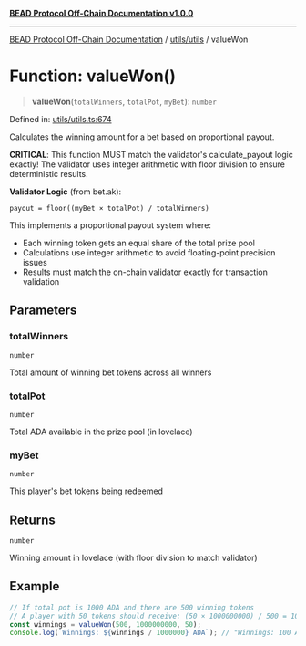 [**BEAD Protocol Off-Chain Documentation v1.0.0**](../../../README.md)

***

[BEAD Protocol Off-Chain Documentation](../../../modules.md) / [utils/utils](../README.md) / valueWon

# Function: valueWon()

> **valueWon**(`totalWinners`, `totalPot`, `myBet`): `number`

Defined in: [utils/utils.ts:674](https://github.com/cmorgado/Bead-Cardano/blob/24017eb600ede1b71f111ffff6b54d88eb612b06/Aiken/bead/off-chain/utils/utils.ts#L674)

Calculates the winning amount for a bet based on proportional payout.

**CRITICAL**: This function MUST match the validator's calculate_payout logic exactly!
The validator uses integer arithmetic with floor division to ensure deterministic results.

**Validator Logic** (from bet.ak):
```
payout = floor((myBet × totalPot) / totalWinners)
```

This implements a proportional payout system where:
- Each winning token gets an equal share of the total prize pool
- Calculations use integer arithmetic to avoid floating-point precision issues
- Results must match the on-chain validator exactly for transaction validation

## Parameters

### totalWinners

`number`

Total amount of winning bet tokens across all winners

### totalPot

`number`

Total ADA available in the prize pool (in lovelace)

### myBet

`number`

This player's bet tokens being redeemed

## Returns

`number`

Winning amount in lovelace (with floor division to match validator)

## Example

```typescript
// If total pot is 1000 ADA and there are 500 winning tokens
// A player with 50 tokens should receive: (50 × 1000000000) / 500 = 100000000 lovelace (100 ADA)
const winnings = valueWon(500, 1000000000, 50);
console.log(`Winnings: ${winnings / 1000000} ADA`); // "Winnings: 100 ADA"
```
